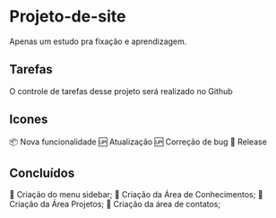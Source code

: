 # Projeto-de-site
Apenas um estudo pra fixação e aprendizagem. 

## Tarefas

O controle de tarefas desse projeto será realizado no Github

## Icones

:package: Nova funcionalidade
:up: Atualização
:up: Correção de bug
:checkered_flag: Release

## Concluídos

:checkered_flag: Criação do menu sidebar;
:checkered_flag: Criação da Área de Conhecimentos;
:checkered_flag: Criação da Área Projetos;
:checkered_flag: Criação da área de contatos;
